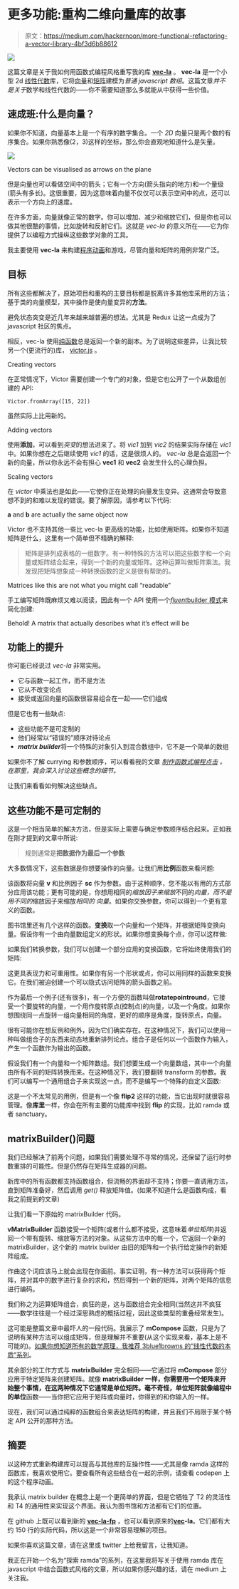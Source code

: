 # 更多功能:重构二维向量库的故事

> 原文：<https://medium.com/hackernoon/more-functional-refactoring-a-vector-library-4bf3d6b88612>

![](img/4997f415108496fbaad4a19ae9fda233.png)

这篇文章是关于我如何用函数式编程风格重写我的库 [**vec-la**](https://github.com/francisrstokes/vec-la) 。 **vec-la** 是一个小型 2d [线性代数](https://en.wikipedia.org/wiki/Linear_Algebra)库，它将[向量](https://en.wikipedia.org/wiki/Euclidean_Vector)和[矩阵](https://en.wikipedia.org/wiki/Matrix_(mathematics))建模为*普通 javascript 数组*。这篇文章*并不是关于*数学和线性代数的——你不需要知道那么多就能从中获得一些价值。

## 速成班:什么是向量？

如果你不知道，向量基本上是一个有序的数字集合。一个 *2D* 向量只是两个数的有序集合。如果你熟悉像(2，3)这样的坐标，那么你会直观地知道什么是矢量。

![](img/56a86e570fc8f97a6ca5ee14e53fbb73.png)

Vectors can be visualised as arrows on the plane

但是向量也可以看做空间中的箭头；它有一个方向(箭头指向的地方)和一个量级(箭头有多长)。这很重要，因为这意味着向量不仅仅可以表示空间中的点，还可以表示一个方向上的速度。

在许多方面，向量就像正常的数字。你可以增加、减少和缩放它们，但是你也可以做其他很酷的事情，比如旋转和反射它们。这就是 *vec-la* 的意义所在——它为你提供了以编程方式操纵这些数学对象的工具。

我主要使用 **vec-la** 来构建[程序动画](http://codepen.io/fstokesman)和游戏，尽管向量和矩阵的用例非常广泛。

## 目标

所有这些都解决了，原始项目和重构的主要目标都是脱离许多其他库采用的方法；基于类的向量模型，其中操作是使向量变异的**方法**。

避免状态突变是近几年来越来越普遍的想法。尤其是 Redux 让这一点成为了 javascript 社区的焦点。

相反，vec-la 使用[纯函数](https://en.wikipedia.org/wiki/Pure_function)总是返回一个新的副本。为了说明这些差异，让我比较另一个(更流行的)库， [victor.js](http://victorjs.org/) 。

Creating vectors

在正常情况下，Victor 需要创建一个专门的对象，但是它也公开了一个从数组创建的 API:

```
Victor.fromArray([15, 22])
```

虽然实际上比用新的。

Adding vectors

使用**添加**，可以看到*突变*的想法进来了。将 *vic1* 加到 *vic2* 的结果实际存储在 *vic1* 中。如果你想在之后继续使用 *vic1* 的话，这是很烦人的。 *vec-la* 总是会返回一个新的向量，所以你永远不会有担心 **vec1** 和 **vec2** 会发生什么的心理负担。

Scaling vectors

在 *victor* 中乘法也是如此——它使你正在处理的向量发生变异。这通常会导致意想不到的和难以发现的错误。要了解原因，请参考以下代码:

**a** and **b** are actually the same object now

Victor 也不支持其他一些比 vec-la 更高级的功能，比如使用矩阵。如果你不知道矩阵是什么，这里有一个简单但不精确的解释:

> 矩阵是排列成表格的一组数字。有一种特殊的方法可以把这些数字和一个向量或矩阵结合起来，得到一个新的向量或矩阵。这种运算叫做矩阵乘法。我发现把矩阵想象成一种转换函数的定义是很有帮助的。

Matrices like this are not what you might call “readable”

手工编写矩阵既麻烦又难以阅读，因此有一个 API 使用一个[*fluent*](https://en.wikipedia.org/wiki/Fluent_interface)[builder 模式](https://en.wikipedia.org/wiki/Builder_pattern)来简化创建:

Behold! A matrix that actually describes what it’s effect will be

## 功能上的提升

你可能已经说过 *vec-la* 非常实用。

*   它与函数一起工作，而不是方法
*   它从不改变论点
*   接受或返回向量的函数很容易组合在一起——它们组成

但是它也有一些缺点:

*   这些功能不是可定制的
*   他们经常以“错误的”顺序对待论点
*   ***matrix builder***将一个特殊的对象引入到混合数组中，它不是一个简单的数组

如果你不了解 currying 和参数顺序，可以看看我的文章 [*制作函数式编程点击*](https://hackernoon.com/making-functional-programming-click-836d4715baf2) *。在那里，我会深入讨论这些概念的细节。*

让我们来看看如何解决这些缺点。

## 这些功能不是可定制的

这是一个相当简单的解决方法，但是实际上需要与确定参数顺序结合起来。正如我在刚才提到的文章中所说:

> 规则通常是**把数据作为最后一个参数**

大多数情况下，这些数据是你想要操作的向量。让我们用**比例**函数来看问题:

该函数将向量 **v** 和比例因子 **sc** 作为参数。由于这种顺序，您不能以有用的方式部分应用该功能；更有可能的是，你想用相同的*缩放因子来缩放*不同的*向量，而不是用不同的*缩放因子来缩放*相同的* *向量*。如果你交换参数，你可以得到一个更有意义的函数。

图书馆里还有几个这样的函数。**变换**取一个向量和一个矩阵，并根据矩阵变换向量。假设你有一个由向量数组定义的形状。如果你想变换每个点，你可以这样做:

如果我们转换参数，我们可以创建一个部分应用的变换函数，它将始终使用我们的矩阵:

这更具表现力和可重用性。如果你有另一个形状或点，你可以用同样的函数来变换它。在我们被迫创建一个可以隐式访问矩阵的箭头函数之前。

作为最后一个例子(还有很多)，有一个方便的函数叫做**rotatepointround**，它接受一个要旋转的向量，一个用作旋转原点(控制点)的向量，以及一个角度。如果你想围绕同一点旋转一组向量相同的角度，更好的顺序是角度，旋转原点，向量。

很有可能你在想反例和例外，因为它们确实存在。在这种情况下，我们可以使用一种叫做组合子的东西来动态地重新排列论点。组合子是任何以一个函数作为输入，产生一个函数作为输出的函数。

假设我们有一个向量和一个矩阵数组。我们想要生成一个向量数组，其中一个向量由所有不同的矩阵转换而来。在这种情况下，我们要翻转 transform 的参数。我们可以编写一个通用组合子来实现这一点，而不是编写一个特殊的自定义函数:

这是一个不太常见的用例，但是有一个像 **flip2** 这样的功能，当它出现时就很容易管理。像**库里**一样，你会在所有主要的功能库中找到 **flip** 的实现，比如 ramda 或者 sanctuary。

## matrixBuilder()问题

我们已经解决了前两个问题，如果我们需要处理不寻常的情况，还保留了运行时参数重排的可能性。但是仍然存在矩阵生成器的问题。

新库中的所有函数都支持函数组合，但流畅的界面却不支持；你要一直调用方法，直到矩阵准备好，然后调用 *get()* 释放矩阵值。(如果不知道什么是函数构成，看我之前提到的文章)

让我们看一下原始的 matrixBuilder 代码。

**vMatrixBuilder** 函数接受一个矩阵(或者什么都不接受，这意味着*单位矩阵*)并返回一个带有旋转、缩放等方法的对象。从这些方法中的每一个，它返回一个新的 matrixBuilder，这个新的 matrix builder 由旧的矩阵和一个执行给定操作的新矩阵组成。

作曲这个词应该马上就会出现在你面前。事实证明，有一种方法可以获得两个矩阵，并对其中的数字进行复杂的求和，然后得到一个新的矩阵，对两个矩阵的信息进行编码。

我们称之为运算矩阵组合，疯狂的是，这与函数组合完全相同(当然这并不疯狂——数学往往是一个经过深思熟虑的概括过程，因此这些类型的重叠经常发生)。

这可能是整篇文章中最吓人的一段代码。我展示了 **mCompose** 函数，只是为了说明有某种方法可以组成矩阵，但是理解并不重要(从这个实现来看，基本上是不可能的)。[如果你想知道所有的数学原理，我推荐 3blue1browns 的“线性代数的本质”系列](https://www.youtube.com/playlist?list=PLZHQObOWTQDPD3MizzM2xVFitgF8hE_ab)。

其余部分的工作方式与 **matrixBuilder** 完全相同——它通过将 **mCompose** 部分应用于特定矩阵来创建矩阵。就像 **matrixBuilder 一样，**你需要用一个矩阵来开始整个事情，在这两种情况下它通常是单位矩阵。毫不奇怪，单位矩阵就像编程中的**单位**函数——当你把它应用于矩阵或向量时，你得到的和你输入的一样。

现在，我们可以通过纯粹的函数组合来表达矩阵的构建，并且我们不局限于某个特定 API 公开的那种方法。

## 摘要

以这种方式重新构建库可以提高与其他库的互操作性——尤其是像 ramda 这样的函数库，我喜欢使用它。要查看所有这些结合在一起的示例，请查看 codepen 上的这个程序动画。

我承认 matrix builder 在概念上是一个更简单的界面，但是它牺牲了 T2 的灵活性和 T4 的通用性来实现这个界面。我认为图书馆和方法都有它们的位置。

在 github 上既可以看到新的 [**vec-la-fp**](https://github.com/francisrstokes/vec-la-fp) ，也可以看到原来的[**vec**](https://github.com/francisrstokes/vec-la)**-la**。它们都有大约 150 行的实际代码，所以这是一个非常容易理解的项目。

如果你喜欢这篇文章，请在这里或 twitter 上给我留言，让我知道。

我正在开始一个名为“探索 ramda”的系列，在这里我将写关于使用 ramda 库在 javascript 中结合函数式风格的文章，所以如果你感兴趣的话，请在 medium 上关注我。